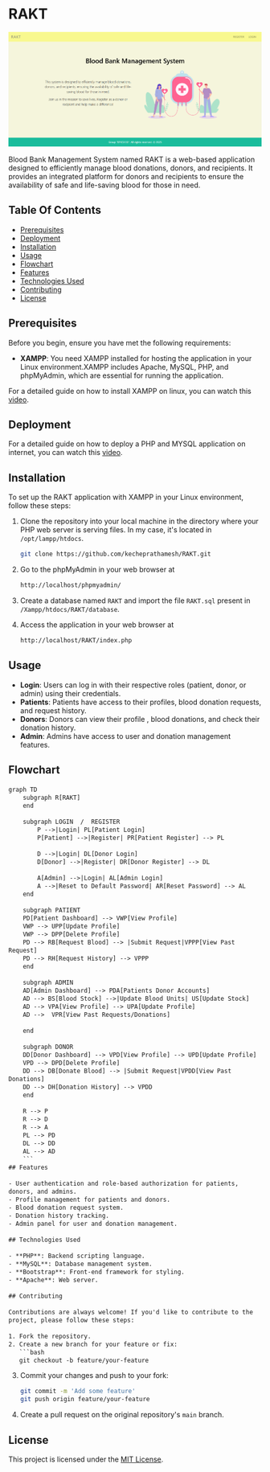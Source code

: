 # RAKT

![alt](images/home.png)

Blood Bank Management System named RAKT is a web-based application designed to efficiently manage blood donations, donors, and recipients. It provides an integrated platform for donors and recipients to ensure the availability of safe and life-saving blood for those in need.

## Table Of Contents

- [Prerequisites](#prerequisites)
- [Deployment](#deployment)
- [Installation](#installation)
- [Usage](#usage)
- [Flowchart](#flowchart)
- [Features](#features)
- [Technologies Used](#technologies-used)
- [Contributing](#contributing)
- [License](#license)

## Prerequisites

Before you begin, ensure you have met the following requirements:

- **XAMPP**: You need XAMPP installed for hosting the application in your Linux environment.XAMPP includes Apache, MySQL, PHP, and phpMyAdmin, which are essential for running the application.

For a detailed guide on how to install XAMPP on linux, you can watch this [video](https://www.youtube.com/watch?v=XoKUkdmfTZQ).

## Deployment

For a detailed guide on how to deploy a PHP and MYSQL application on internet, you can watch this [video](https://youtu.be/IbUmbYKY_Q4?si=1Od8XSaNmLZ8CRiY).


## Installation

To set up the RAKT application with XAMPP in your Linux environment, follow these steps:

1. Clone the repository into your local machine in the directory where your PHP web server is serving files. In my case, it's located in `/opt/lampp/htdocs`.

   ```bash
   git clone https://github.com/kecheprathamesh/RAKT.git
   ```

2. Go to the phpMyAdmin in your web browser at
   ```bash
   http://localhost/phpmyadmin/
   ```
3. Create a database named `RAKT` and import the file `RAKT.sql` present in `/Xampp/htdocs/RAKT/database`.

4. Access the application in your web browser at
   ```bash
   http://localhost/RAKT/index.php
   ```

## Usage

- **Login**: Users can log in with their respective roles (patient, donor, or admin) using their credentials.
- **Patients**: Patients have access to their profiles, blood donation requests, and request history.
- **Donors**: Donors can view their profile , blood donations, and check their donation history.
- **Admin**: Admins have access to user and donation management features.

## Flowchart

```mermaid
graph TD
    subgraph R[RAKT]
    end

    subgraph LOGIN  /  REGISTER
        P -->|Login| PL[Patient Login]
        P[Patient] -->|Register| PR[Patient Register] --> PL
        
        D -->|Login| DL[Donor Login]
        D[Donor] -->|Register| DR[Donor Register] --> DL
        
        A[Admin] -->|Login| AL[Admin Login]
        A -->|Reset to Default Password| AR[Reset Password] --> AL
    end

    subgraph PATIENT
    PD[Patient Dashboard] --> VWP[View Profile]
    VWP --> UPP[Update Profile]
    VWP --> DPP[Delete Profile]
    PD --> RB[Request Blood] --> |Submit Request|VPPP[View Past Request]
    PD --> RH[Request History] --> VPPP
    end

    subgraph ADMIN 
    AD[Admin Dashboard] --> PDA[Patients Donor Accounts]
    AD --> BS[Blood Stock] -->|Update Blood Units| US[Update Stock]
    AD --> VPA[View Profile] --> UPA[Update Profile]
    AD -->  VPR[View Past Requests/Donations]

    end

    subgraph DONOR
    DD[Donor Dashboard] --> VPD[View Profile] --> UPD[Update Profile]
    VPD --> DPD[Delete Profile]
    DD --> DB[Donate Blood] --> |Submit Request|VPDD[View Past Donations]
    DD --> DH[Donation History] --> VPDD
    end

    R --> P
    R --> D
    R --> A
    PL --> PD
    DL --> DD
    AL --> AD
    ```
## Features

- User authentication and role-based authorization for patients, donors, and admins.
- Profile management for patients and donors.
- Blood donation request system.
- Donation history tracking.
- Admin panel for user and donation management.

## Technologies Used

- **PHP**: Backend scripting language.
- **MySQL**: Database management system.
- **Bootstrap**: Front-end framework for styling.
- **Apache**: Web server.

## Contributing

Contributions are always welcome! If you'd like to contribute to the project, please follow these steps:

1. Fork the repository.
2. Create a new branch for your feature or fix:
   ```bash
   git checkout -b feature/your-feature
   ```
3. Commit your changes and push to your fork:
   ```bash
   git commit -m 'Add some feature'
   git push origin feature/your-feature
   ```
4. Create a pull request on the original repository's `main` branch.

## License

This project is licensed under the [MIT License](https://github.com/Kecheprathamesh/RAKT/blob/main/LICENSE).





